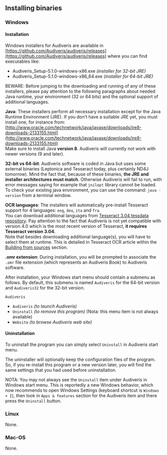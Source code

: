 ## Installing binaries

### Windows

#### Installation

Windows installers for Audiveris are available in
[https://github.com/Audiveris/audiveris/releases](https://github.com/Audiveris/audiveris/releases)
where you can find executables like:

* Audiveris_Setup-5.1.0-windows-x86.exe _(installer for 32-bit JRE)_
* Audiveris_Setup-5.1.0-windows-x86_64.exe _(installer for 64-bit JRE)_

BEWARE: Before jumping to the downloading and running of any of these installers,
please pay attention to the following paragraphs about needed Java runtime,
your environment (32 or 64 bits) and the optional support of additional languages.

**Java**:
These installers perform all necessary installation except for the Java Runtime Environment (JRE).
If you don't have a suitable JRE yet, you must install one, for instance from:   
[http://www.oracle.com/technetwork/java/javase/downloads/jre8-downloads-2133155.html](http://www.oracle.com/technetwork/java/javase/downloads/jre8-downloads-2133155.html)  
Make sure to install Java **version 8**.
Audiveris will currently not work with newer versions (9 and later).

**32-bit vs 64-bit**: Audiveris software is coded in Java but uses some external binaries
(Leptonica and Tesseract today, plus certainly ND4J tomorrow).
Mind the fact that, because of these binaries, **the JRE and installer architectures must match**.
Otherwise Audiveris will fail to run, with error messages saying for example that `jnilept` library
cannot be loaded.  
To check your existing java environment, you can use the command: `java -version` from a terminal
window.

**OCR languages**: The installers will automatically pre-install Tesseract support for 4 languages:
`eng`, `deu`, `ita` and `fra`.  
You can download additional languages from
[Tesseract 3.04 tessdata repository](https://github.com/tesseract-ocr/tessdata/tree/3.04.00).
Pay attention to the fact that Audiveris is not yet compatible with version 4.0 which is the most
recent version of Tesseract, **it requires Tesseract version 3.04**.  
Note that besides downloading additional language(s), you will have to select them at runtime.
This is detailed in Tesseract OCR article within the [Building from sources](sources.md) section.

**.omr extension**: During installation, you will be prompted to associate the `.omr` file extension
(which represents an Audiveris Book) to Audiveris software.

After installation, your Windows start menu should contain a submenu as follows.
By default, this submenu is named `Audiveris` for the 64-bit version and `Audiveris32` for the
32-bit version.

`Audiveris`

* `Audiveris` _(to launch Audiveris)_
* `Uninstall` _(to remove this program)_ (Nota: this menu item is not always available)
* `Website` _(to browse Audiveris web site)_

#### Uninstallation

To uninstall the program you can simply select `Uninstall` in Audiveris start menu.

The uninstaller will optionally keep the configuration files of the program.
So, if you re-install this program or a new version later, you will find the same settings that you
had used before uninstallation.

NOTA: You may not always see the `Uninstall` item under Audiveris in Windows start menu.
This is reportedly a new Windows behavior, which now recommends to open Windows Settings
(keyboard shortcut is `Windows + I`), then look in `Apps & features` section for the Audiveris item
and there press the `Uninstall` button.

### Linux
None.

### Mac-OS
None.
